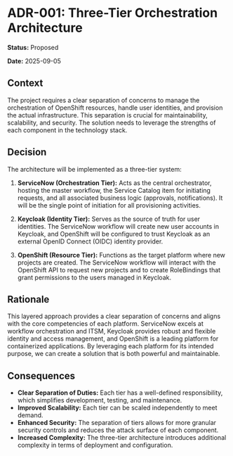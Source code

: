 # ADR-001: Three-Tier Orchestration Architecture

**Status:** Proposed

**Date:** 2025-09-05

## Context

The project requires a clear separation of concerns to manage the orchestration of OpenShift resources, handle user identities, and provision the actual infrastructure. This separation is crucial for maintainability, scalability, and security. The solution needs to leverage the strengths of each component in the technology stack.

## Decision

The architecture will be implemented as a three-tier system:

1.  **ServiceNow (Orchestration Tier):** Acts as the central orchestrator, hosting the master workflow, the Service Catalog item for initiating requests, and all associated business logic (approvals, notifications). It will be the single point of initiation for all provisioning activities.

2.  **Keycloak (Identity Tier):** Serves as the source of truth for user identities. The ServiceNow workflow will create new user accounts in Keycloak, and OpenShift will be configured to trust Keycloak as an external OpenID Connect (OIDC) identity provider.

3.  **OpenShift (Resource Tier):** Functions as the target platform where new projects are created. The ServiceNow workflow will interact with the OpenShift API to request new projects and to create RoleBindings that grant permissions to the users managed in Keycloak.

## Rationale

This layered approach provides a clear separation of concerns and aligns with the core competencies of each platform. ServiceNow excels at workflow orchestration and ITSM, Keycloak provides robust and flexible identity and access management, and OpenShift is a leading platform for containerized applications. By leveraging each platform for its intended purpose, we can create a solution that is both powerful and maintainable.

## Consequences

-   **Clear Separation of Duties:** Each tier has a well-defined responsibility, which simplifies development, testing, and maintenance.
-   **Improved Scalability:** Each tier can be scaled independently to meet demand.
-   **Enhanced Security:** The separation of tiers allows for more granular security controls and reduces the attack surface of each component.
-   **Increased Complexity:** The three-tier architecture introduces additional complexity in terms of deployment and configuration.
